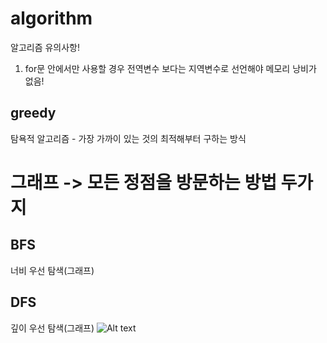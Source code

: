 # algorithm
알고리즘 유의사항!

1. for문 안에서만 사용할 경우 전역변수 보다는 지역변수로 선언해야 메모리 낭비가 없음!


greedy
------
탐욕적 알고리즘 - 가장 가까이 있는 것의 최적해부터 구하는 방식   
   
   
   
그래프 -> 모든 정점을 방문하는 방법 두가지
==========================================

BFS
----
너비 우선 탐색(그래프)

DFS
---
깊이 우선 탐색(그래프)
![Alt text](/path/to/bfsdfs.png)
